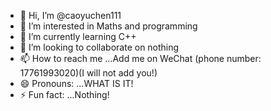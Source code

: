 - 👋 Hi, I’m @caoyuchen111
- 👀 I’m interested in Maths and programming
- 🌱 I’m currently learning C++
- 💞️ I’m looking to collaborate on nothing
- 📫 How to reach me ...Add me on WeChat (phone number: 17761993020)(I will not add you!)
- 😄 Pronouns: ...WHAT IS IT!
- ⚡ Fun fact: ...Nothing!

<!---
caoyuchen111/caoyuchen111 is a ✨ special ✨ repository because its `README.md` (this file) appears on your GitHub profile.
You can click the Preview link to take a look at your changes.
--->
